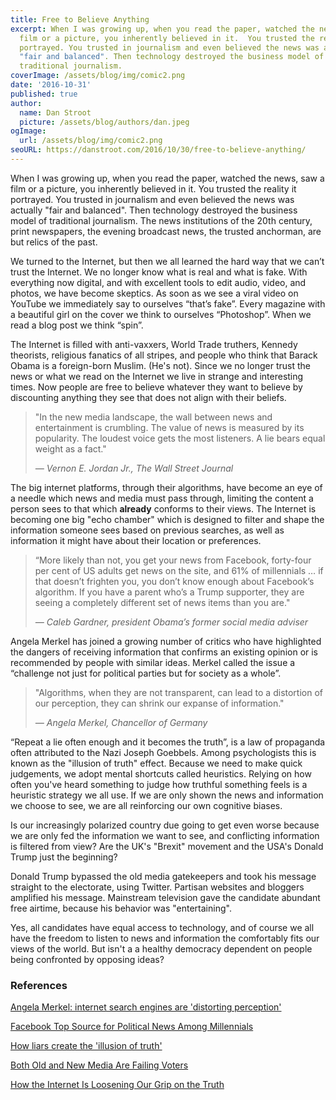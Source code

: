 ```yaml
---
title: Free to Believe Anything
excerpt: When I was growing up, when you read the paper, watched the news, saw a
  film or a picture, you inherently believed in it.  You trusted the reality it
  portrayed. You trusted in journalism and even believed the news was actually
  "fair and balanced". Then technology destroyed the business model of
  traditional journalism.
coverImage: /assets/blog/img/comic2.png
date: '2016-10-31'
published: true
author:
  name: Dan Stroot
  picture: /assets/blog/authors/dan.jpeg
ogImage:
  url: /assets/blog/img/comic2.png
seoURL: https://danstroot.com/2016/10/30/free-to-believe-anything/
---
```


When I was growing up, when you read the paper, watched the news, saw a film or a picture, you inherently believed in it. You trusted the reality it portrayed. You trusted in journalism and even believed the news was actually "fair and balanced". Then technology destroyed the business model of traditional journalism. The news institutions of the 20th century, print newspapers, the evening broadcast news, the trusted anchorman, are but relics of the past.

We turned to the Internet, but then we all learned the hard way that we can’t trust the Internet. We no longer know what is real and what is fake. With everything now digital, and with excellent tools to edit audio, video, and photos, we have become skeptics. As soon as we see a viral video on YouTube we immediately say to ourselves “that’s fake”. Every magazine with a beautiful girl on the cover we think to ourselves “Photoshop”. When we read a blog post we think “spin”.

The Internet is filled with anti-vaxxers, World Trade truthers, Kennedy theorists, religious fanatics of all stripes, and people who think that Barack Obama is a foreign-born Muslim. (He's not). Since we no longer trust the news or what we read on the Internet we live in strange and interesting times. Now people are free to believe whatever they want to believe by discounting anything they see that does not align with their beliefs.

> "In the new media landscape, the wall between news and entertainment is crumbling. The value of news is measured by its popularity. The loudest voice gets the most listeners. A lie bears equal weight as a fact."
>
> <cite>&mdash; Vernon E. Jordan Jr., The Wall Street Journal</cite>

The big internet platforms, through their algorithms, have become an eye of a needle which news and media must pass through, limiting the content a person sees to that which **already** conforms to their views. The Internet is becoming one big "echo chamber" which is designed to filter and shape the information someone sees based on previous searches, as well as information it might have about their location or preferences.

> “More likely than not, you get your news from Facebook, forty-four per cent of US adults get news on the site, and 61% of millennials … if that doesn’t frighten you, you don’t know enough about Facebook’s algorithm. If you have a parent who’s a Trump supporter, they are seeing a completely different set of news items than you are."
>
> <cite>&mdash; Caleb Gardner, president Obama’s former social media adviser</cite>

Angela Merkel has joined a growing number of critics who have highlighted the dangers of receiving information that confirms an existing opinion or is recommended by people with similar ideas. Merkel called the issue a “challenge not just for political parties but for society as a whole”.

> "Algorithms, when they are not transparent, can lead to a distortion of our perception, they can shrink our expanse of information."
>
> <cite>&mdash; Angela Merkel, Chancellor of Germany</cite>

“Repeat a lie often enough and it becomes the truth”, is a law of propaganda often attributed to the Nazi Joseph Goebbels. Among psychologists this is known as the "illusion of truth" effect. Because we need to make quick judgements, we adopt mental shortcuts called heuristics. Relying on how often you've heard something to judge how truthful something feels is a heuristic strategy we all use. If we are only shown the news and information we choose to see, we are all reinforcing our own cognitive biases.

Is our increasingly polarized country due going to get even worse because we are only fed the information we want to see, and conflicting information is filtered from view? Are the UK's "Brexit" movement and the USA's Donald Trump just the beginning?

Donald Trump bypassed the old media gatekeepers and took his message straight to the electorate, using Twitter. Partisan websites and bloggers amplified his message. Mainstream television gave the candidate abundant free airtime, because his behavior was "entertaining".

Yes, all candidates have equal access to technology, and of course we all have the freedom to listen to news and information the comfortably fits our views of the world. But isn't a a healthy democracy dependent on people being confronted by opposing ideas?

### References

[Angela Merkel: internet search engines are 'distorting perception'](https://www.theguardian.com/world/2016/oct/27/angela-merkel-internet-search-engines-are-distorting-our-perception)

[Facebook Top Source for Political News Among Millennials](http://www.journalism.org/2015/06/01/facebook-top-source-for-political-news-among-millennials/)

[How liars create the 'illusion of truth'](http://www.bbc.com/future/story/20161026-how-liars-create-the-illusion-of-truth)

[Both Old and New Media Are Failing Voters](http://www.wsj.com/articles/both-old-and-new-media-are-failing-voters-1478216173)

[How the Internet Is Loosening Our Grip on the Truth](http://www.nytimes.com/2016/11/03/technology/how-the-internet-is-loosening-our-grip-on-the-truth.html)
